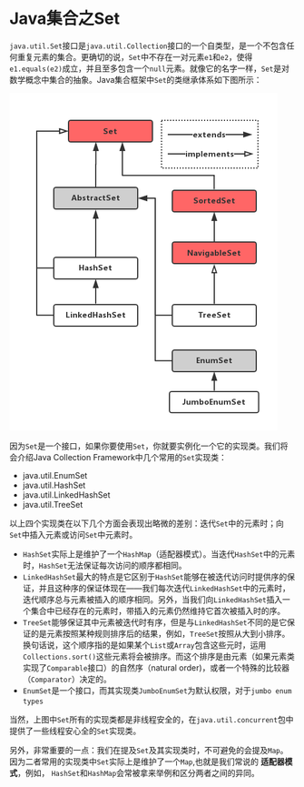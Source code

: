  # Java集合之Set
`java.util.Set`接口是`java.util.Collection`接口的一个自类型，是一个不包含任何重复元素的集合。更确切的说，`Set`中不存在一对元素`e1`和`e2`，使得`e1.equals(e2)`成立，并且至多包含一个`null`元素。就像它的名字一样，`Set`是对数学概念中集合的抽象。Java集合框架中`Set`的类继承体系如下图所示：

![Java Collection Set](./images/set.png)

因为`Set`是一个接口，如果你要使用`Set`，你就要实例化一个它的实现类。我们将会介绍Java Collection Framework中几个常用的`Set`实现类：
- java.util.EnumSet
- java.util.HashSet
- java.util.LinkedHashSet
- java.util.TreeSet

以上四个实现类在以下几个方面会表现出略微的差别：迭代`Set`中的元素时；向`Set`中插入元素或访问`Set`中元素时。

- `HashSet`实际上是维护了一个`HashMap`（适配器模式）。当迭代`HashSet`中的元素时，`HashSet`无法保证每次访问的顺序都相同。
- `LinkedHashSet`最大的特点是它区别于`HashSet`能够在被迭代访问时提供序的保证，并且这种序的保证体现在——我们每次迭代`LinkedHashSet`中的元素时，迭代顺序总与元素被插入的顺序相同。另外，当我们向`LinkedHashSet`插入一个集合中已经存在的元素时，带插入的元素仍然维持它首次被插入时的序。
- `TreeSet`能够保证其中元素被迭代时有序，但是与`LinkedHashSet`不同的是它保证的是元素按照某种规则排序后的结果，例如，`TreeSet`按照从大到小排序。换句话说，这个顺序指的是如果某个`List`或`Array`包含这些元时，运用`Collections.sort()`这些元素将会被排序。而这个排序是由元素（如果元素类实现了`Comparable`接口）的自然序（natural order)，或者一个特殊的比较器（`Comparator`）决定的。
- `EnumSet`是一个接口，而其实现类`JumboEnumSet`为默认权限，对于`jumbo enum types`

当然，上图中`Set`所有的实现类都是非线程安全的，在`java.util.concurrent`包中提供了一些线程安心全的`Set`实现类。

另外，非常重要的一点：我们在提及`Set`及其实现类时，不可避免的会提及`Map`。因为二者常用的实现类中`Set`实际上是维护了一个`Map`,也就是我们常说的 **适配器模式**，例如， `HashSet`和`HashMap`会常被拿来举例和区分两者之间的异同。